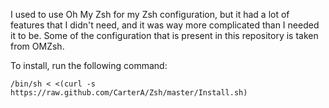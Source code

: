 I used to use Oh My Zsh for my Zsh configuration, but it had a lot of features that I didn't need, and it was way more complicated than I needed it to be. Some of the configuration that is present in this repository is taken from OMZsh.  

To install, run the following command:

    /bin/sh < <(curl -s https://raw.github.com/CarterA/Zsh/master/Install.sh)